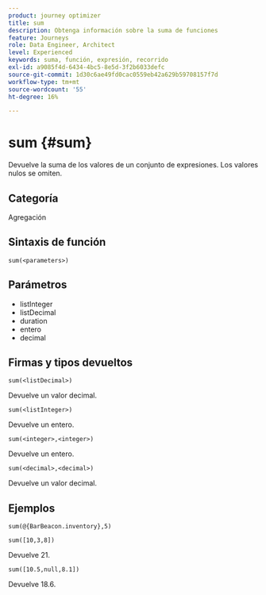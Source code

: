 ```yaml
---
product: journey optimizer
title: sum
description: Obtenga información sobre la suma de funciones
feature: Journeys
role: Data Engineer, Architect
level: Experienced
keywords: suma, función, expresión, recorrido
exl-id: a9085f4d-6434-4bc5-8e5d-3f2b6033defc
source-git-commit: 1d30c6ae49fd0cac0559eb42a629b59708157f7d
workflow-type: tm+mt
source-wordcount: '55'
ht-degree: 16%

---
```


# sum {#sum}

Devuelve la suma de los valores de un conjunto de expresiones. Los valores nulos se omiten.

## Categoría

Agregación

## Sintaxis de función

`sum(<parameters>)`

## Parámetros

* listInteger
* listDecimal
* duration
* entero
* decimal

## Firmas y tipos devueltos

`sum(<listDecimal>)`

Devuelve un valor decimal.

`sum(<listInteger>)`

Devuelve un entero.

`sum(<integer>,<integer>)`

Devuelve un entero.

`sum(<decimal>,<decimal>)`

Devuelve un valor decimal.

## Ejemplos

`sum(@{BarBeacon.inventory},5)`

`sum([10,3,8])`

Devuelve 21.

`sum([10.5,null,8.1])`

Devuelve 18.6.
